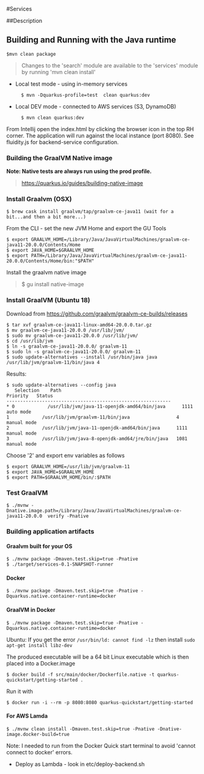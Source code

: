 #Services

##Description

## Building and Running with the Java runtime

    $mvn clean package
> Changes to the 'search' module are available to the  'services' module by running 'mvn clean install'
 
* Local test mode - using in-memory services

        $ mvn -Dquarkus-profile=test  clean quarkus:dev
    
* Local DEV mode - connected to AWS services (S3, DynamoDB)

        $ mvn clean quarkus:dev
    

From Intellij open the index.html by clicking the browser icon in the top RH corner. The application will run against  the local instance (port 8080).
See fluidity.js for backend-service configuration. 


### Building the GraalVM Native image

**Note: Native tests are always run using the prod profile.**

> https://quarkus.io/guides/building-native-image

### Install Graalvm (OSX)

    $ brew cask install graalvm/tap/graalvm-ce-java11 (wait for a bit...and then a bit more...)

From the CLI - set the new JVM Home and export the GU Tools<br>

    $ export GRAALVM_HOME=/Library/Java/JavaVirtualMachines/graalvm-ce-java11-20.0.0/Contents/Home
    $ export JAVA_HOME=$GRAALVM_HOME
    $ export PATH=/Library/Java/JavaVirtualMachines/graalvm-ce-java11-20.0.0/Contents/Home/bin:"$PATH"

Install the graalvm native image

> $ gu install native-image


### Install GraalVM (Ubuntu 18)

Download from https://github.com/graalvm/graalvm-ce-builds/releases

    $ tar xvf graalvm-ce-java11-linux-amd64-20.0.0.tar.gz
    $ mv graalvm-ce-java11-20.0.0 /usr/lib/jvm/
    $ sudo mv graalvm-ce-java11-20.0.0 /usr/lib/jvm/
    $ cd /usr/lib/jvm
    $ ln -s graalvm-ce-java11-20.0.0/ graalvm-11
    $ sudo ln -s graalvm-ce-java11-20.0.0/ graalvm-11
    $ sudo update-alternatives --install /usr/bin/java java /usr/lib/jvm/graalvm-11/bin/java 4
 
 Results:
 
    $ sudo update-alternatives --config java
       Selection    Path                                            Priority   Status
    ------------------------------------------------------------
    * 0            /usr/lib/jvm/java-11-openjdk-amd64/bin/java      1111      auto mode
    1            /usr/lib/jvm/graalvm-11/bin/java                 4         manual mode
    2            /usr/lib/jvm/java-11-openjdk-amd64/bin/java      1111      manual mode
    3            /usr/lib/jvm/java-8-openjdk-amd64/jre/bin/java   1081      manual mode
  
 Choose '2' and export env variables as follows
 

    $ export GRAALVM_HOME=/usr/lib/jvm/graalvm-11 
    $ export JAVA_HOME=$GRAALVM_HOME
    $ export PATH=$GRAALVM_HOME/bin/:$PATH

### Test GraalVM

    $ ./mvnw -Dnative.image.path=/Library/Java/JavaVirtualMachines/graalvm-ce-java11-20.0.0  verify -Pnative


### Building application artifacts

#### Graalvm built for your OS

    $ ./mvnw package -Dmaven.test.skip=true -Pnative
    $ ./target/services-0.1-SNAPSHOT-runner


#### Docker

    $ ./mvnw package -Dmaven.test.skip=true -Pnative -Dquarkus.native.container-runtime=docker

 
#### GraalVM in Docker

    $ ./mvnw package -Dmaven.test.skip=true -Pnative -Dquarkus.native.container-runtime=docker

Ubuntu: If you get the error `/usr/bin/ld: cannot find -lz` then install `sudo apt-get install libz-dev`     

The produced executable will be a 64 bit Linux executable which is then placed into a Docker.image

    $ docker build -f src/main/docker/Dockerfile.native -t quarkus-quickstart/getting-started .


Run it with

    $ docker run -i --rm -p 8080:8080 quarkus-quickstart/getting-started
    
#### For AWS Lamda

    $ ./mvnw clean install -Dmaven.test.skip=true -Pnative -Dnative-image.docker-build=true

Note: I needed to run from the Docker Quick start terminal to avoid 'cannot connect to docker' errors. 


* Deploy as Lambda - look in etc/deploy-backend.sh
